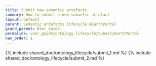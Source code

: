 ```yaml
---
title: Submit new semantic artefacts
summary: How to submit a new semantic artefact
layout: default
parent: Semantic artefacts lifecycle @EarthPortal
grand_parent: User Guide
permalink: user_guide/ontology_lifecycle/submit/EarthPortal
nav_order: 1
---
```




{% include shared_doc/ontology_lifecycle/submit_1.md  %}
{% include shared_doc/ontology_lifecycle/submit_2.md  %}